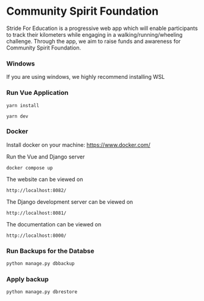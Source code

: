 # Community Spirit Foundation

Stride For Education is a progressive web app which will enable participants to track their kilometers while engaging in a walking/running/wheeling challenge. Through the app, we aim to raise funds and awareness for Community Spirit Foundation.

### Windows

If you are using windows, we highly recommend installing WSL

### Run Vue Application

```
yarn install
```

```
yarn dev
```

### Docker

Install docker on your machine: https://www.docker.com/

Run the Vue and Django server

```
docker compose up
```

The website can be viewed on

```
http://localhost:8082/
```

The Django development server can be viewed on

```
http://localhost:8081/
```

The documentation can be viewed on

```
http://localhost:8000/
```

### Run Backups for the Databse 
```python
python manage.py dbbackup
``` 
### Apply backup
```python
python manage.py dbrestore
```
